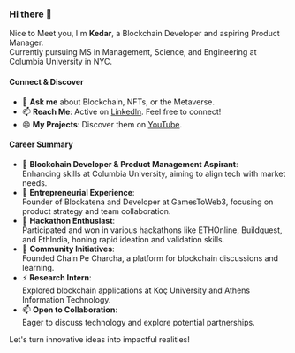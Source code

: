 ### Hi there 👋
Nice to Meet you,
I'm **Kedar**, a Blockchain Developer and aspiring Product Manager.<br>
Currently pursuing MS in Management, Science, and Engineering at Columbia University in NYC.

#### Connect & Discover
- 💬 **Ask me** about Blockchain, NFTs, or the Metaverse.
- 📫 **Reach Me**: Active on [Linkedln](https://www.linkedin.com/in/kedar-kshatriya/). Feel free to connect!
- 😄 **My Projects**: Discover them on [YouTube](https://www.youtube.com/@kedarkshatriya).

#### Career Summary
- 🔭 **Blockchain Developer & Product Management Aspirant**: <br>Enhancing skills at Columbia University, aiming to align tech with market needs.
- 🌱 **Entrepreneurial Experience**: <br>Founder of Blockatena and Developer at GamesToWeb3, focusing on product strategy and team collaboration.
- 👯 **Hackathon Enthusiast**: <br>Participated and won in various hackathons like ETHOnline, Buildquest, and EthIndia, honing rapid ideation and validation skills.
- 🤔 **Community Initiatives**: <br>Founded Chain Pe Charcha, a platform for blockchain discussions and learning.
- ⚡ **Research Intern**: <br>Explored blockchain applications at Koç University and Athens Information Technology.
- 📫 **Open to Collaboration**: <br>Eager to discuss technology and explore potential partnerships.

Let's turn innovative ideas into impactful realities!
